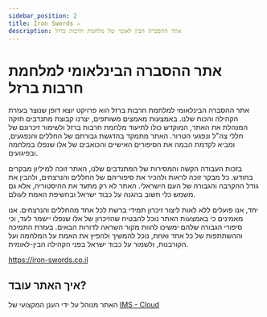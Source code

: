 ```yaml
---
sidebar_position: 2
title: Iron Swords ⚔️
description: אתר ההסברה הבין לאומי של מלחמת חרבות ברזל
---
```


# אתר ההסברה הבינלאומי למלחמת חרבות ברזל

אתר ההסברה הבינלאומי למלחמת חרבות ברזל הוא פרויקט יוצא דופן שנוצר בעזרת הקהילה והכוח שלנו. באמצעות מאמצים משותפים, יצרנו קבוצת מתנדבים חזקה המנהלת את האתר, המוקדש כולו לתיעוד מלחמת חרבות ברזל ולשימור זיכרונם של חללי צה"ל ונפגעי הטרור. האתר מתמקד בהדגשת גבורתם של החללים והנפגעים, ומביא לקדמת הבמה את הסיפורים האישיים והכואבים של אלו שנפלו במלחמה ובפיגועים.

בזכות העבודה הקשה והמסירות של המתנדבים שלנו, האתר זוכה למיליון מבקרים בחודש. כל מבקר זוכה לראות ולהכיר את סיפוריהם של החללים והנרצחים, ולהבין את גודל ההקרבה והגבורה של העם הישראלי. האתר לא רק מתעד את ההיסטוריה, אלא גם משמש כלי חשוב בהגנה על כבוד ישראל ובחשיפת האמת לעולם.

יחד, אנו פועלים ללא לאות ליצור זיכרון תמידי ברשת לכל אחד מהחללים והנרצחים. אנו מאמינים כי באמצעות האתר נוכל להבטיח שהזיכרון של אלו שנפלו יישמר לעד, וכי סיפורי הגבורה שלהם ימשיכו להוות מקור השראה לדורות הבאים. בעזרת התמיכה וההשתתפות של כל אחד ואחת, נוכל להמשיך ולהפיץ את האמת על המלחמה ועל הקורבנות, ולשמור על כבוד ישראל בפני הקהילה הבין-לאומית.

https://iron-swords.co.il

## איך האתר עובד?
האתר מנוהל על ידי הענן המקצועי של [IMS - Cloud](https://cloud.ims-network.net/)
